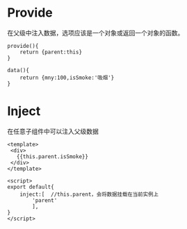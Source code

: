 # Provide
在父级中注入数据，选项应该是一个对象或返回一个对象的函数。
```
provide(){
    return {parent:this}
}

data(){
    return {mny:100,isSmoke:'吸烟'}
}
```
# Inject
在任意子组件中可以注入父级数据
```
<template>
 <div>
   {{this.parent.isSmoke}}
 </div>
</template>

<script>
export default{
    inject:[  //this.parent，会将数据挂载在当前实例上
        'parent'
        ],
}
</script>
```